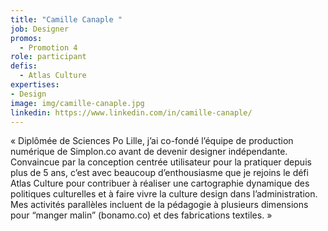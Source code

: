 ```yaml
---
title: "Camille Canaple "
job: Designer
promos:
  - Promotion 4
role: participant
defis:
  - Atlas Culture
expertises:
- Design
image: img/camille-canaple.jpg
linkedin: https://www.linkedin.com/in/camille-canaple/
---
```

« Diplômée de Sciences Po Lille, j’ai co-fondé l’équipe de production numérique de Simplon.co avant de devenir designer indépendante. Convaincue par la conception centrée utilisateur pour la pratiquer depuis plus de 5 ans, c’est avec beaucoup d’enthousiasme que je rejoins le défi Atlas Culture pour contribuer à réaliser une cartographie dynamique des politiques culturelles et à faire vivre la culture design dans l’administration. Mes activités parallèles incluent de la pédagogie à plusieurs dimensions pour “manger malin” (bonamo.co) et des fabrications textiles. »
